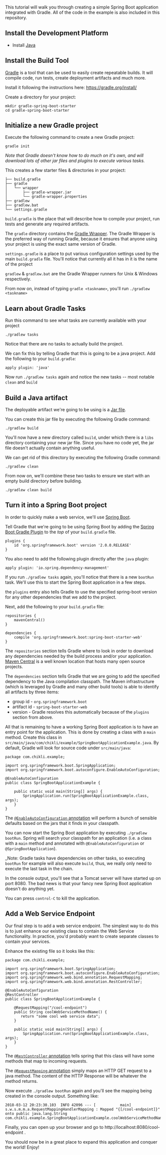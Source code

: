 This tutorial will walk you through creating a simple Spring Boot application integrated with Gradle. All of the code in the example is also included in this repository.

Install the Development Platform
--------------------------------
* Install [Java](http://www.oracle.com/technetwork/java/javase/overview/index.html)

Install the Build Tool
----------------------
[Gradle](https://gradle.org) is a tool that can be used to easily create repeatable builds. It will compile code, run tests, create deployment artifacts and much more.

Install it following the instructions here: https://gradle.org/install/

Create a directory for your project:

    mkdir gradle-spring-boot-starter
    cd gradle-spring-boot-starter

Initialize a new Gradle project
-------------------------------
Execute the following command to create a new Gradle project:

    gradle init

_Note that Gradle doesn't know how to do much on it's own, and will download lots of other jar files and plugins to execute various tasks._

This creates a few starter files & directories in your project:

    ├── build.gradle
    ├── gradle
    │   └── wrapper
    │       ├── gradle-wrapper.jar
    │       └── gradle-wrapper.properties
    ├── gradlew
    ├── gradlew.bat
    └── settings.gradle

`build.gradle` is the place that will describe how to compile your project, run tests and generate any required artifacts.

The `gradle` directory contains the [Gradle Wrapper](https://docs.gradle.org/current/userguide/gradle_wrapper.html). The Gradle Wrapper is the preferred way of running Gradle, because it ensures that anyone using your project is using the exact same version of Gradle.

`settings.gradle` is a place to put various configuration settings used by the main `build.gradle` file. You'll notice that currently all it has in it is the name of the project

`gradlew` & `gradlew.bat` are the Gradle Wrapper runners for Unix & Windows respectively.

From now on, instead of typing `gradle <taskname>`, you'll run `./gradlew <taskname>`

Learn about Gradle Tasks
------------------------
Run this command to see what tasks are currently available with your project

    ./gradlew tasks

Notice that there are no tasks to actually build the project.

We can fix this by telling Gradle that this is going to be a java project. Add the following to your `build.gradle`:

    apply plugin: 'java'

Now run `./gradlew tasks` again and notice the new tasks -- most notable `clean` and `build`


Build a Java artifact
---------------------
The deployable artifact we're going to be using is a [Jar file](https://docs.oracle.com/javase/tutorial/deployment/jar/basicsindex.html).

You can create this jar file by executing the following Gradle command:

    ./gradlew build

You'll now have a new directory called `build`, under which there is a `libs` directory containing your new jar file. Since you have no code yet, the jar file doesn't actually contain anything useful.

We can get rid of this directory by executing the following Gradle command:

    ./gradlew clean

From now on, we'll combine these two tasks to ensure we start with an empty build directory before building.

    ./gradlew clean build

Turn it into a Spring Boot project
----------------------------------
In order to quickly make a web service, we'll use [Spring Boot](https://projects.spring.io/spring-boot).

Tell Gradle that we're going to be using Spring Boot by adding the [Spring Boot Gradle Plugin](https://docs.spring.io/spring-boot/docs/2.0.0.RELEASE/gradle-plugin/reference/html/#getting-started) to the _top_ of your `build.gradle` file.

    plugins {
        id 'org.springframework.boot' version '2.0.0.RELEASE'
    }

You also need to add the following plugin directly after the `java` plugin:

    apply plugin: 'io.spring.dependency-management'

If you run `./gradlew tasks` again, you'll notice that there is a new `bootRun` task. We'll use this to start the Spring Boot application in a few steps.

the `plugins` entry also tells Gradle to use the specified spring-boot version for any other dependencies that we add to the project.

Next, add the following to your `build.gradle` file:

    repositories {
        mavenCentral()
    }

    dependencies {
        compile 'org.springframework.boot:spring-boot-starter-web'
    }

The `repositories` section tells Gradle where to look in order to download any dependencies needed by the build process and/or your application. [Maven Central](https://search.maven.org) is a well known location that hosts many open source projects.

The `dependencies` section tells Gradle that we are going to add the specified dependency to the Java compilation classpath. The Maven infrastructure (which is leveraged by Gradle and many other build tools) is able to identify all artifacts by three items:
  * group id     - `org.springframework.boot`
  * artifact id  - `spring-boot-starter-web`
  * version      - Gradle resolves this automatically because of the `plugins` section from above.

All that is remaining to have a working Spring Boot application is to have an entry point for the application. This is done by creating a class with a `main` method. Create this class in `src/main/java/com/chikli/example/SpringBootApplicationExample.java`. By default, Gradle will look for source code under `src/main/java`:

    package com.chikli.example;

    import org.springframework.boot.SpringApplication;
    import org.springframework.boot.autoconfigure.EnableAutoConfiguration;

    @EnableAutoConfiguration
    public class SpringBootApplicationExample {

        public static void main(String[] args) {
            SpringApplication.run(SpringBootApplicationExample.class, args);
        }
    }

The [`@EnableAutoConfiguration` annotation](https://docs.spring.io/spring-boot/docs/current/reference/html/using-boot-auto-configuration.html) will perform a bunch of sensible defaults based on the jars that it finds in your classpath.

You can now start the Spring Boot application by executing `./gradlew bootRun`. Spring will search your classpath for an application (i.e. a class with a `main` method and annotated with `@EnableAutoConfiguration` or `@SpringBootApplication`).

_Note: Gradle tasks have dependencies on other tasks, so executing `bootRun` for example will also execute `build`, thus, we really only need to execute the last task in the chain.

In the console output, you'll see that a Tomcat server will have started up on port 8080. The bad news is that your fancy new Spring Boot application doesn't do anything yet.

You can press `control-C` to kill the application.

Add a Web Service Endpoint
--------------------------
Our final step is to add a web service endpoint. The simplest way to do this is to just enhance our existing class to contain the Web Service functionality. In practice, you'd probably want to create separate classes to contain your services.

Enhance the existing file so it looks like this:

    package com.chikli.example;

    import org.springframework.boot.SpringApplication;
    import org.springframework.boot.autoconfigure.EnableAutoConfiguration;
    import org.springframework.web.bind.annotation.RequestMapping;
    import org.springframework.web.bind.annotation.RestController;

    @EnableAutoConfiguration
    @RestController
    public class SpringBootApplicationExample {

        @RequestMapping("/cool-endpoint")
        public String coolWebServiceMethodName() {
           return "some cool web service data";
        }

        public static void main(String[] args) {
            SpringApplication.run(SpringBootApplicationExample.class, args);
        }
    }

The [`@RestController` annotation](https://docs.spring.io/spring/docs/current/javadoc-api/index.html?org/springframework/web/bind/annotation/RestController.html) tells spring that this class will have some methods that map to incoming requests.

The [`@RequestMapping` annotation](https://docs.spring.io/spring/docs/current/javadoc-api/org/springframework/web/bind/annotation/RequestMapping.html) simply maps an HTTP GET request to a java method. The content of the HTTP Response will be whatever the method returns.

Now execute `./gradlew bootRun` again and you'll see the mapping being created in the console output. Something like:

    2018-03-12 20:23:30.103  INFO 42096 --- [           main] s.w.s.m.m.a.RequestMappingHandlerMapping : Mapped "{[/cool-endpoint]}" onto public java.lang.String com.chikli.example.SpringBootApplicationExample.coolWebServiceMethodName()

Finally, you can open up your browser and go to http://localhost:8080/cool-endpoint .

You should now be in a great place to expand this application and conquer the world! Enjoy!
